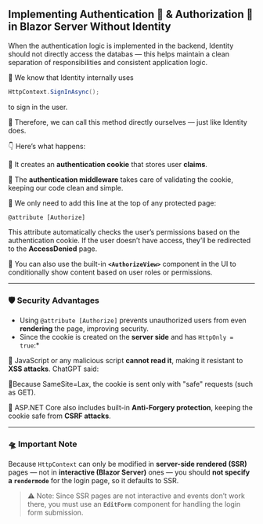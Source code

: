 ## Implementing Authentication 🔐 & Authorization 🔑 in **Blazor Server Without Identity**

When the authentication logic is implemented in the backend, Identity should not directly access the databas — this helps maintain a clean separation of responsibilities and consistent application logic.

🧠 We know that Identity internally uses

```csharp
HttpContext.SignInAsync();
```

to sign in the user.

🚀 Therefore, we can call this method directly ourselves — just like Identity does.

👇 Here’s what happens:

🌈 It creates an **authentication cookie** that stores user **claims**.

🌈 The **authentication middleware** takes care of validating the cookie, keeping our code clean and simple.

🌈 We only need to add this line at the top of any protected page:

```razor
@attribute [Authorize]
```

This attribute automatically checks the user’s permissions based on the authentication cookie.
If the user doesn’t have access, they’ll be redirected to the **AccessDenied** page.

🌈 You can also use the built-in **`<AuthorizeView>`** component in the UI to conditionally show content based on user roles or permissions.

---

### 🛡 Security Advantages

* Using `@attribute [Authorize]` prevents unauthorized users from even **rendering** the page, improving security.
* Since the cookie is created on the **server side** and has `HttpOnly = true`:* 

💎 JavaScript or any malicious script **cannot read it**, making it resistant to **XSS attacks**.
ChatGPT said:

💎Because SameSite=Lax, the cookie is sent only with "safe" requests (such as GET).

💎 ASP.NET Core also includes built-in **Anti-Forgery protection**, keeping the cookie safe from **CSRF attacks**.

---

### 🛸 Important Note

Because `HttpContext` can only be modified in **server-side rendered (SSR)** pages — not in **interactive (Blazor Server)** ones —
you should **not specify a `rendermode`** for the login page, so it defaults to SSR.

> ⚠️ Note: Since SSR pages are not interactive and events don’t work there, you must use an **`EditForm`** component for handling the login form submission.
